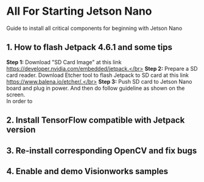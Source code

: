 # All For Starting Jetson Nano
Guide to install all critical components for beginning with Jetson Nano
## 1. How to flash Jetpack 4.6.1 and some tips
**Step 1:** Download "SD Card Image" at this link https://developer.nvidia.com/embedded/jetpack.</br>
**Step 2:** Prepare a SD card reader. Download Etcher tool to flash Jetpack to SD card at this link https://www.balena.io/etcher/.</br>
**Step 3:** Push SD card to Jetson Nano board and plug in power. And then do follow guideline as shown on the screen.</br>
In order to 
## 2. Install TensorFlow compatible with Jetpack version

## 3. Re-install corresponding OpenCV and fix bugs

## 4. Enable and demo Visionworks samples
